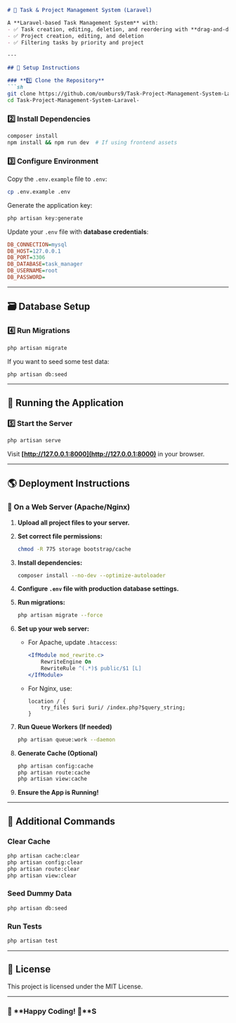 
```md
# 📝 Task & Project Management System (Laravel)

A **Laravel-based Task Management System** with:
- ✅ Task creation, editing, deletion, and reordering with **drag-and-drop**
- ✅ Project creation, editing, and deletion
- ✅ Filtering tasks by priority and project

---

## 🚀 Setup Instructions

### **1️⃣ Clone the Repository**
```sh
git clone https://github.com/oumburs9/Task-Project-Management-System-Laravel-.git
cd Task-Project-Management-System-Laravel-
```

### **2️⃣ Install Dependencies**
```sh
composer install
npm install && npm run dev  # If using frontend assets
```

### **3️⃣ Configure Environment**
Copy the `.env.example` file to `.env`:
```sh
cp .env.example .env
```
Generate the application key:
```sh
php artisan key:generate
```
Update your `.env` file with **database credentials**:
```ini
DB_CONNECTION=mysql
DB_HOST=127.0.0.1
DB_PORT=3306
DB_DATABASE=task_manager
DB_USERNAME=root
DB_PASSWORD=
```

---

## 🗃️ Database Setup

### **4️⃣ Run Migrations**
```sh
php artisan migrate
```
If you want to seed some test data:
```sh
php artisan db:seed
```

---

## 🏃 Running the Application

### **5️⃣ Start the Server**
```sh
php artisan serve
```
Visit **[http://127.0.0.1:8000](http://127.0.0.1:8000)** in your browser.

---

## 🌎 Deployment Instructions

### **🔹 On a Web Server (Apache/Nginx)**
1. **Upload all project files to your server.**
2. **Set correct file permissions:**
   ```sh
   chmod -R 775 storage bootstrap/cache
   ```
3. **Install dependencies:**
   ```sh
   composer install --no-dev --optimize-autoloader
   ```
4. **Configure `.env` file with production database settings.**
5. **Run migrations:**
   ```sh
   php artisan migrate --force
   ```
6. **Set up your web server:**
   - For Apache, update `.htaccess`:
     ```apache
     <IfModule mod_rewrite.c>
         RewriteEngine On
         RewriteRule ^(.*)$ public/$1 [L]
     </IfModule>
     ```
   - For Nginx, use:
     ```nginx
     location / {
         try_files $uri $uri/ /index.php?$query_string;
     }
     ```

7. **Run Queue Workers (If needed)**
   ```sh
   php artisan queue:work --daemon
   ```

8. **Generate Cache (Optional)**
   ```sh
   php artisan config:cache
   php artisan route:cache
   php artisan view:cache
   ```

9. **Ensure the App is Running!**

---

## 📌 Additional Commands

### **Clear Cache**
```sh
php artisan cache:clear
php artisan config:clear
php artisan route:clear
php artisan view:clear
```

### **Seed Dummy Data**
```sh
php artisan db:seed
```

### **Run Tests**
```sh
php artisan test
```

---

## 📜 License
This project is licensed under the MIT License.

---

### 🎯 **Happy Coding! 🚀**S
